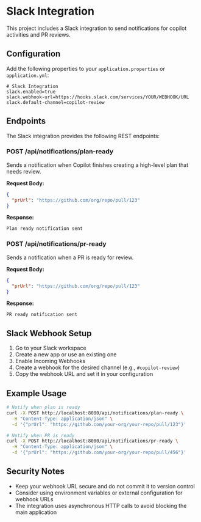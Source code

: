 # Slack Integration

This project includes a Slack integration to send notifications for copilot activities and PR reviews.

## Configuration

Add the following properties to your `application.properties` or `application.yml`:

```properties
# Slack Integration
slack.enabled=true
slack.webhook-url=https://hooks.slack.com/services/YOUR/WEBHOOK/URL
slack.default-channel=copilot-review
```

## Endpoints

The Slack integration provides the following REST endpoints:

### POST /api/notifications/plan-ready
Sends a notification when Copilot finishes creating a high-level plan that needs review.

**Request Body:**
```json
{
  "prUrl": "https://github.com/org/repo/pull/123"
}
```

**Response:**
```
Plan ready notification sent
```

### POST /api/notifications/pr-ready
Sends a notification when a PR is ready for review.

**Request Body:**
```json
{
  "prUrl": "https://github.com/org/repo/pull/123"
}
```

**Response:**
```
PR ready notification sent
```

## Slack Webhook Setup

1. Go to your Slack workspace
2. Create a new app or use an existing one
3. Enable Incoming Webhooks
4. Create a webhook for the desired channel (e.g., `#copilot-review`)
5. Copy the webhook URL and set it in your configuration

## Example Usage

```bash
# Notify when plan is ready
curl -X POST http://localhost:8080/api/notifications/plan-ready \
  -H "Content-Type: application/json" \
  -d '{"prUrl": "https://github.com/your-org/your-repo/pull/123"}'

# Notify when PR is ready
curl -X POST http://localhost:8080/api/notifications/pr-ready \
  -H "Content-Type: application/json" \
  -d '{"prUrl": "https://github.com/your-org/your-repo/pull/456"}'
```

## Security Notes

- Keep your webhook URL secure and do not commit it to version control
- Consider using environment variables or external configuration for webhook URLs
- The integration uses asynchronous HTTP calls to avoid blocking the main application